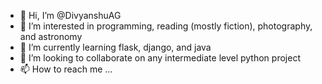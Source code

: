 - 👋 Hi, I’m @DivyanshuAG
- 👀 I’m interested in programming, reading (mostly fiction), photography, and astronomy
- 🌱 I’m currently learning flask, django, and java
- 💞️ I’m looking to collaborate on any intermediate level python project
- 📫 How to reach me ...

<!---
DivyanshuAG/DivyanshuAG is a ✨ special ✨ repository because its `README.md` (this file) appears on your GitHub profile.
You can click the Preview link to take a look at your changes.
--->
